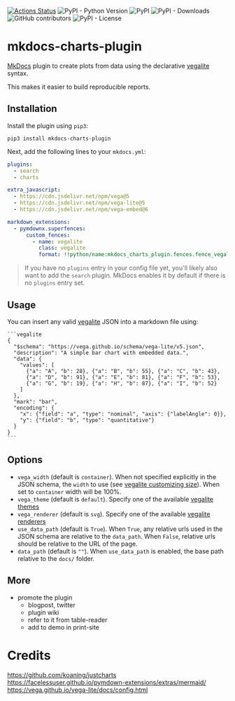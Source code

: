 [![Actions Status](https://github.com/timvink/mkdocs-charts-plugin/workflows/pytest/badge.svg)](https://github.com/timvink/mkdocs-charts-plugin/actions)
![PyPI - Python Version](https://img.shields.io/pypi/pyversions/mkdocs-charts-plugin)
![PyPI](https://img.shields.io/pypi/v/mkdocs-charts-plugin)
![PyPI - Downloads](https://img.shields.io/pypi/dm/mkdocs-charts-plugin)
![GitHub contributors](https://img.shields.io/github/contributors/timvink/mkdocs-charts-plugin)
![PyPI - License](https://img.shields.io/pypi/l/mkdocs-charts-plugin)

# mkdocs-charts-plugin

[MkDocs](https://www.mkdocs.org/) plugin to create plots from data using the declarative [vegalite](https://vega.github.io/vega-lite/) syntax.

This makes it easier to build reproducible reports.

## Installation

Install the plugin using `pip3`:

```shell
pip3 install mkdocs-charts-plugin
```

Next, add the following lines to your `mkdocs.yml`:

```yml
plugins:
  - search
  - charts

extra_javascript:
  - https://cdn.jsdelivr.net/npm/vega@5
  - https://cdn.jsdelivr.net/npm/vega-lite@5
  - https://cdn.jsdelivr.net/npm/vega-embed@6

markdown_extensions:
  - pymdownx.superfences:
      custom_fences:
        - name: vegalite
          class: vegalite
          format: !!python/name:mkdocs_charts_plugin.fences.fence_vegalite
```

> If you have no `plugins` entry in your config file yet, you'll likely also want to add the `search` plugin. MkDocs enables it by default if there is no `plugins` entry set.

## Usage

You can insert any valid [vegalite](https://vega.github.io/vega-lite/) JSON into a markdown file using:

````
```vegalite
{
  "$schema": "https://vega.github.io/schema/vega-lite/v5.json",
  "description": "A simple bar chart with embedded data.",
  "data": {
    "values": [
      {"a": "A", "b": 28}, {"a": "B", "b": 55}, {"a": "C", "b": 43},
      {"a": "D", "b": 91}, {"a": "E", "b": 81}, {"a": "F", "b": 53},
      {"a": "G", "b": 19}, {"a": "H", "b": 87}, {"a": "I", "b": 52}
    ]
  },
  "mark": "bar",
  "encoding": {
    "x": {"field": "a", "type": "nominal", "axis": {"labelAngle": 0}},
    "y": {"field": "b", "type": "quantitative"}
  }
}
```
````

## Options

- `vega_width` (default is `container`). When not specified explicitly in the JSON schema, the `width` to use (see [vegalite customizing size](https://vega.github.io/vega-lite/docs/size.html)). When set to `container` width will be 100%.
- `vega_theme` (default is `default`). Specify one of the available [vegalite themes](https://vega.github.io/vega-themes/)
- `vega_renderer` (default is `svg`). Specify one of the available [vegalite renderers](https://vega.github.io/vega-themes/)
- `use_data_path` (default is `True`). When `True`, any relative urls used in the JSON schema are relative to the `data_path`. When `False`, relative urls should be relative to the URL of the page.
- `data_path` (default is `""`). When `use_data_path` is enabled, the base path relative to the `docs/` folder.



## More

- promote the plugin
  - blogpost, twitter
  - plugin wiki
  - refer to it from table-reader
  - add to demo in print-site

# Credits 

https://github.com/koaning/justcharts
https://facelessuser.github.io/pymdown-extensions/extras/mermaid/
https://vega.github.io/vega-lite/docs/config.html
